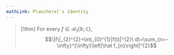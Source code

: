 ```yaml
---
mathLink: Plancherel's identity
---
```

>[!thm]
>For every $f\in\mathcal{R}_{1}(\mathbb{R};\mathbb{C})$, $$\|f\|_{2}^{2}=\int_{0}^{1}|f(t)|^{2}\ dt=\sum_{n=-\infty}^{\infty}\left|\hat f_{n}\right|^{2}$$
